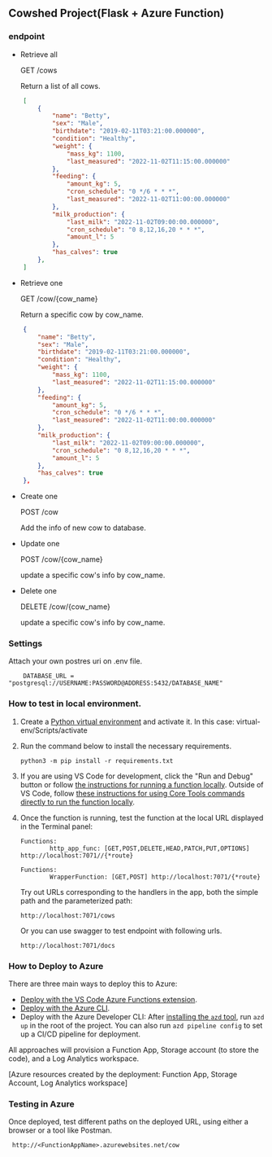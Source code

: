 ## Cowshed Project(Flask + Azure Function)


### endpoint

- Retrieve all

    GET /cows

    Return a list of all cows.
    
```json
    [
        {
            "name": "Betty",
            "sex": "Male",
            "birthdate": "2019-02-11T03:21:00.000000",
            "condition": "Healthy",
            "weight": {
                "mass_kg": 1100,
                "last_measured": "2022-11-02T11:15:00.000000"
            },
            "feeding": {
                "amount_kg": 5,
                "cron_schedule": "0 */6 * * *",
                "last_measured": "2022-11-02T11:00:00.000000"
            },
            "milk_production": {
                "last_milk": "2022-11-02T09:00:00.000000",
                "cron_schedule": "0 8,12,16,20 * * *",
                "amount_l": 5
            },
            "has_calves": true
        },
    ]
```
- Retrieve one

    GET /cow/{cow_name}

    Return a specific cow by cow_name.

```json
    {
        "name": "Betty",
        "sex": "Male",
        "birthdate": "2019-02-11T03:21:00.000000",
        "condition": "Healthy",
        "weight": {
            "mass_kg": 1100,
            "last_measured": "2022-11-02T11:15:00.000000"
        },
        "feeding": {
            "amount_kg": 5,
            "cron_schedule": "0 */6 * * *",
            "last_measured": "2022-11-02T11:00:00.000000"
        },
        "milk_production": {
            "last_milk": "2022-11-02T09:00:00.000000",
            "cron_schedule": "0 8,12,16,20 * * *",
            "amount_l": 5
        },
        "has_calves": true
    },
```

- Create one

    POST /cow
    
    Add the info of new cow to database.

- Update one

    POST /cow/{cow_name}
    
    update a specific cow's info by cow_name.

- Delete one

    DELETE /cow/{cow_name}
    
    update a specific cow's info by cow_name.

### Settings

Attach your own postres uri on .env file.

```
    DATABASE_URL = "postgresql://USERNAME:PASSWORD@ADDRESS:5432/DATABASE_NAME"
```


### How to test in local environment.

1. Create a [Python virtual environment](https://docs.python.org/3/tutorial/venv.html#creating-virtual-environments) and activate it.
In this case: virtual-env/Scripts/activate

2. Run the command below to install the necessary requirements.

    ```log
    python3 -m pip install -r requirements.txt
    ```

3. If you are using VS Code for development, click the "Run and Debug" button or follow [the instructions for running a function locally](https://docs.microsoft.com/azure/azure-functions/create-first-function-vs-code-python#run-the-function-locally). Outside of VS Code, follow [these instructions for using Core Tools commands directly to run the function locally](https://docs.microsoft.com/azure/azure-functions/functions-run-local?tabs=v4%2Cwindows%2Cpython%2Cportal%2Cbash#start).

4. Once the function is running, test the function at the local URL displayed in the Terminal panel:

    ```log
    Functions:
            http_app_func: [GET,POST,DELETE,HEAD,PATCH,PUT,OPTIONS] http://localhost:7071//{*route}
    ```

    ```log
    Functions:
            WrapperFunction: [GET,POST] http://localhost:7071/{*route}
    ```

    Try out URLs corresponding to the handlers in the app, both the simple path and the parameterized path:

    ```
    http://localhost:7071/cows
    ```
    
    Or you can use swagger to test endpoint with following urls.

    ```
    http://localhost:7071/docs
    ```
    

### How to Deploy to Azure

There are three main ways to deploy this to Azure:

* [Deploy with the VS Code Azure Functions extension](https://docs.microsoft.com/en-us/azure/azure-functions/create-first-function-vs-code-python#publish-the-project-to-azure). 
* [Deploy with the Azure CLI](https://docs.microsoft.com/en-us/azure/azure-functions/create-first-function-cli-python?tabs=azure-cli%2Cbash%2Cbrowser#create-supporting-azure-resources-for-your-function).
* Deploy with the Azure Developer CLI: After [installing the `azd` tool](https://learn.microsoft.com/en-us/azure/developer/azure-developer-cli/install-azd?tabs=localinstall%2Cwindows%2Cbrew), run `azd up` in the root of the project. You can also run `azd pipeline config` to set up a CI/CD pipeline for deployment.

All approaches will provision a Function App, Storage account (to store the code), and a Log Analytics workspace.

[Azure resources created by the deployment: Function App, Storage Account, Log Analytics workspace]

### Testing in Azure

Once deployed, test different paths on the deployed URL, using either a browser or a tool like Postman.

```
 http://<FunctionAppName>.azurewebsites.net/cow
```
